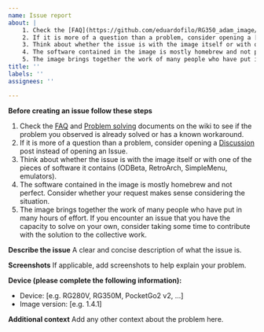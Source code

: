 ```yaml
---
name: Issue report
about: |
    1. Check the [FAQ](https://github.com/eduardofilo/RG350_adam_image/wiki/En:-7.-FAQ) and [Problem solving](https://github.com/eduardofilo/RG350_adam_image/wiki/En:-6.-Problem-solving) documents on the wiki to see if the problem you observed is already solved or has a known workaround.
    2. If it is more of a question than a problem, consider opening a [Discussion](https://github.com/eduardofilo/RG350_adam_image/discussions) post instead of opening an Issue.
    3. Think about whether the issue is with the image itself or with one of the pieces of software it contains (ODBeta, RetroArch, SimpleMenu, emulators).
    4. The software contained in the image is mostly homebrew and not perfect. Consider whether your request makes sense considering the situation.
    5. The image brings together the work of many people who have put in many hours of effort. If you encounter an issue that you have the capacity to solve on your own, consider taking some time to contribute with the solution to the collective work.
title: ''
labels: ''
assignees: ''

---
```


**Before creating an issue follow these steps**
1. Check the [FAQ](https://github.com/eduardofilo/RG350_adam_image/wiki/En:-7.-FAQ) and [Problem solving](https://github.com/eduardofilo/RG350_adam_image/wiki/En:-6.-Problem-solving) documents on the wiki to see if the problem you observed is already solved or has a known workaround.
2. If it is more of a question than a problem, consider opening a [Discussion](https://github.com/eduardofilo/RG350_adam_image/discussions) post instead of opening an Issue.
3. Think about whether the issue is with the image itself or with one of the pieces of software it contains (ODBeta, RetroArch, SimpleMenu, emulators).
4. The software contained in the image is mostly homebrew and not perfect. Consider whether your request makes sense considering the situation.
5. The image brings together the work of many people who have put in many hours of effort. If you encounter an issue that you have the capacity to solve on your own, consider taking some time to contribute with the solution to the collective work.

**Describe the issue**
A clear and concise description of what the issue is.

**Screenshots**
If applicable, add screenshots to help explain your problem.

**Device (please complete the following information):**
 - Device: [e.g. RG280V, RG350M, PocketGo2 v2, ...]
 - Image version: [e.g. 1.4.1]

**Additional context**
Add any other context about the problem here.
